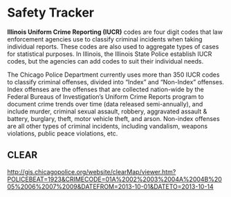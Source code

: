 # Safety Tracker

**Illinois Uniform Crime Reporting (IUCR)** codes are four digit codes that law enforcement agencies use to classify criminal incidents when taking individual reports. These codes are also used to aggregate types of cases for statistical purposes. In Illinois, the Illinois State Police establish IUCR codes, but the agencies can add codes to suit their individual needs.  

The Chicago Police Department currently uses more than 350 IUCR codes to classify criminal offenses, divided into “Index” and “Non-Index” offenses. Index offenses are the offenses that are collected nation-wide by the Federal Bureaus of Investigation’s Uniform Crime Reports program to document crime trends over time (data released semi-annually), and include murder, criminal sexual assault, robbery, aggravated assault & battery, burglary, theft, motor vehicle theft, and arson. Non-index offenses are all other types of criminal incidents, including vandalism, weapons violations, public peace violations, etc.

## CLEAR

http://gis.chicagopolice.org/website/clearMap/viewer.htm?POLICEBEAT=1923&CRIMECODE=01A%2002%2003%2004A%2004B%2005%2006%2007%2009&DATEFROM=2013-10-01&DATETO=2013-10-14